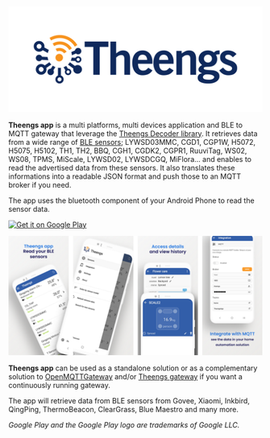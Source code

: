![Iot](./img/logo-Theengs.png)

**Theengs app** is a multi platforms, multi devices application and BLE to MQTT gateway that leverage the [Theengs Decoder library](https://github.com/theengs/decoder).
It retrieves data from a wide range of [BLE sensors](prerequisites/devices); LYWSD03MMC, CGD1, CGP1W, H5072, H5075, H5102, TH1, TH2, BBQ, CGH1, CGDK2, CGPR1, RuuviTag, WS02, WS08, TPMS, MiScale, LYWSD02, LYWSDCGQ, MiFlora... and enables to read the advertised data from these sensors. It also translates these informations into a readable JSON format and push those to an MQTT broker if you need.

The app uses the bluetooth component of your Android Phone to read the sensor data.

<a href='https://play.google.com/store/apps/details?id=com.theengs.app&pcampaignid=pcampaignidMKT-Other-global-all-co-prtnr-py-PartBadge-Mar2515-1'><img alt='Get it on Google Play' src='https://play.google.com/intl/en_us/badges/static/images/badges/en_badge_web_generic.png' width=30%//></a>

![Iot](./img/Theengs-app-home-reduced-1280.png)

**Theengs app** can be used as a standalone solution or as a complementary solution to [OpenMQTTGateway](https://docs.openmqttgateway.com/) and/or [Theengs gateway](https://gateway.theengs.io) if you want a continuously running gateway.

The app will retrieve data from BLE sensors from Govee, Xiaomi, Inkbird, QingPing, ThermoBeacon, ClearGrass, Blue Maestro and many more.

*Google Play and the Google Play logo are trademarks of Google LLC.*